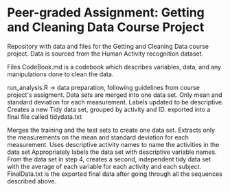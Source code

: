 # Peer-graded Assignment: Getting and Cleaning Data Course Project

Repository with data and files for the Getting and Cleaning Data course project. Data is sourced from the Human Activity recognition dataset.

Files
CodeBook.md is a codebook which describes variables, data, and any manipulations done to clean the data. 

run_analysis.R -> data preparation, following guidelines from course project's assigment.
  Data sets are merged into one data set. 
  Only mean and standard deviation for each measurement. 
  Labels updated to be descriptive. 
  Creates a new Tidy data set, grouped by activity and ID. 
  exported into a final file called tidydata.txt

Merges the training and the test sets to create one data set.
Extracts only the measurements on the mean and standard deviation for each measurement.
Uses descriptive activity names to name the activities in the data set
Appropriately labels the data set with descriptive variable names.
From the data set in step 4, creates a second, independent tidy data set with the average of each variable for each activity and each subject.
FinalData.txt is the exported final data after going through all the sequences described above.
